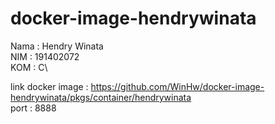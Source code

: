 # docker-image-hendrywinata
Nama : Hendry Winata\
NIM : 191402072\
KOM : C\

link docker image : https://github.com/WinHw/docker-image-hendrywinata/pkgs/container/hendrywinata \
port : 8888

